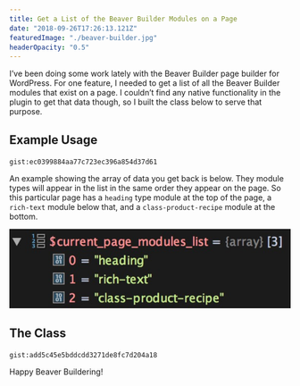 ```yaml
---
title: Get a List of the Beaver Builder Modules on a Page
date: "2018-09-26T17:26:13.121Z"
featuredImage: "./beaver-builder.jpg"
headerOpacity: "0.5"
---
```


I’ve been doing some work lately with the Beaver Builder page builder for WordPress. For one feature, I needed to get a list of all the Beaver Builder modules that exist on a page. I couldn’t find any native functionality in the plugin to get that data though, so I built the class below to serve that purpose.

## Example Usage

`gist:ec0399884aa77c723ec396a854d37d61`

An example showing the array of data you get back is below. They module types will appear in the list in the same order they appear on the page. So this particular page has a `heading` type module at the top of the page, a `rich-text` module below that, and a `class-product-recipe` module at the bottom.

![Beaver Builder module list](./beaver-builder-module-list.jpg)

## The Class

`gist:add5c45e5bddcdd3271de8fc7d204a18`

Happy Beaver Buildering!